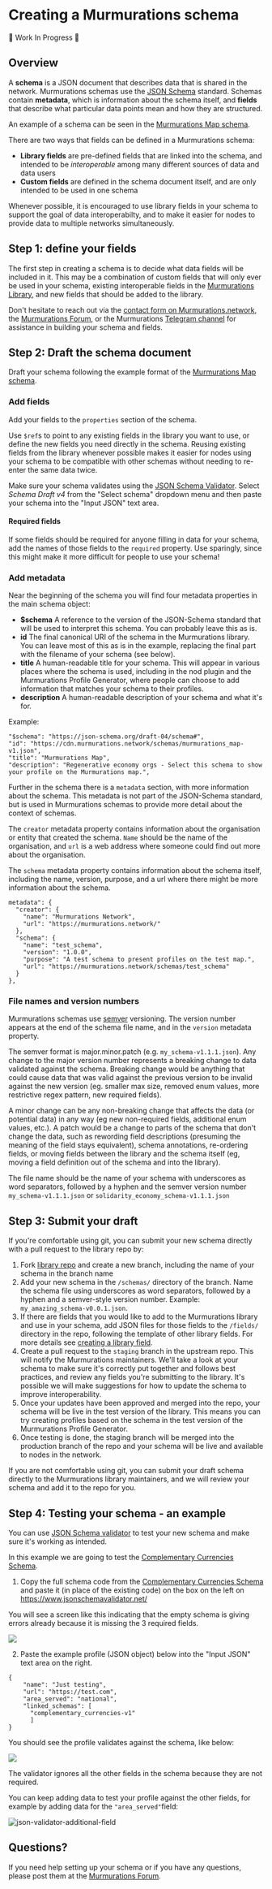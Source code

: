# Creating a Murmurations schema

:construction: Work In Progress :construction:

## Overview

A **schema** is a JSON document that describes data that is shared in the network. Murmurations schemas use the [JSON Schema](https://json-schema.org/) standard. Schemas contain **metadata**, which is information about the schema itself, and **fields** that describe what particular data points mean and how they are structured.

An example of a schema can be seen in the [Murmurations Map schema](https://github.com/MurmurationsNetwork/MurmurationsLibrary/blob/master/schemas/murmurations_map-v1.json).

There are two ways that fields can be defined in a Murmurations schema:

 - **Library fields** are pre-defined fields that are linked into the schema, and intended to be *interoperable* among many different sources of data and data users
 - **Custom fields** are defined in the schema document itself, and are only intended to be used in one schema

 Whenever possible, it is encouraged to use library fields in your schema to support the goal of data interoperabilty, and to make it easier for nodes to provide data to multiple networks simultaneously.

## Step 1: define your fields

The first step in creating a schema is to decide what data fields will be included in it. This may be a combination of custom fields that will only ever be used in your schema, existing interoperable fields in the [Murmurations Library](https://github.com/MurmurationsNetwork/MurmurationsLibrary/fields), and new fields that should be added to the library.

Don't hesitate to reach out via the [contact form on Murmurations.network](https://murmurations.network/contact/), the [Murmurations Forum](https://murmurations.flarum.cloud/d/14-creating-murmurations-schemas), or the Murmurations [Telegram channel](https://t.me/+SS7GuP5kMDf-zx6l) for assistance in building your schema and fields.

## Step 2: Draft the schema document

Draft your schema following the example format of the [Murmurations Map schema](https://github.com/MurmurationsNetwork/MurmurationsLibrary/blob/master/schemas/murmurations_map-v1.json).

### Add fields

Add your fields to the `properties` section of the schema.

Use `$ref`s to point to any existing fields in the library you want to use, or define the new fields you need directly in the schema. Reusing existing fields from the library whenever possible makes it easier for nodes using your schema to be compatible with other schemas without needing to re-enter the same data twice.

Make sure your schema validates using the [JSON Schema Validator](https://www.jsonschemavalidator.net/). Select _Schema Draft v4_ from the "Select schema" dropdown menu and then paste your schema into the "Input JSON" text area.

#### Required fields

If some fields should be required for anyone filling in data for your schema, add the names of those fields to the `required` property. Use sparingly, since this might make it more difficult for people to use your schema!

### Add metadata

Near the beginning of the schema you will find four metadata properties in the main schema object:

 - **$schema** A reference to the version of the JSON-Schema standard that will be used to interpret this schema. You can probably leave this as is.
 - **id** The final canonical URI of the schema in the Murmurations library. You can leave most of this as is in the example, replacing the final part with the filename of your schema (see below).
 - **title** A human-readable title for your schema. This will appear in various places where the schema is used, including in the nod plugin and the Murmurations Profile Generator, where people can choose to add information that matches your schema to their profiles.
 - **description** A human-readable description of your schema and what it's for.

 Example:

```
"$schema": "https://json-schema.org/draft-04/schema#",
"id": "https://cdn.murmurations.network/schemas/murmurations_map-v1.json",
"title": "Murmurations Map",
"description": "Regenerative economy orgs - Select this schema to show your profile on the Murmurations map.",
```
Further in the schema there is a `metadata` section, with more information about the schema. This metadata is not part of the JSON-Schema standard, but is used in Murmurations schemas to provide more detail about the context of schemas.

The `creator` metadata property contains information about the organisation or entity that created the schema. `Name` should be the name of the organisation, and `url` is a web address where someone could find out more about the organisation.

The `schema` metadata property contains information about the schema itself, including the name, version, purpose, and a url where there might be more information about the schema.

```
metadata": {
  "creator": {
    "name": "Murmurations Network",
    "url": "https://murmurations.network/"
  },
  "schema": {
    "name": "test_schema",
    "version": "1.0.0",
    "purpose": "A test schema to present profiles on the test map.",
    "url": "https://murmurations.network/schemas/test_schema"
  }
},
```

### File names and version numbers

Murmurations schemas use [semver](https://semver.org/) versioning. The version number appears at the end of the schema file name, and in the `version` metadata property.

The semver format is major.minor.patch (e.g. `my_schema-v1.1.1.json`). Any change to the major version number represents a breaking change to data validated against the schema. Breaking change would be anything that could cause data that was valid against the previous version to be invalid against the new version (eg. smaller max size, removed enum values, more restrictive regex pattern, new required fields).

A minor change can be any non-breaking change that affects the data (or potential data) in any way (eg new non-required fields, additional enum values, etc.). A patch would be a change to parts of the schema that don't change the data, such as rewording field descriptions (presuming the meaning of the field stays equivalent), schema annotations, re-ordering fields, or moving fields between the library and the schema itself (eg, moving a field definition out of the schema and into the library).

The file name should be the name of your schema with underscores as word separators, followed by a hyphen and the semver version number
`my_schema-v1.1.1.json` or `solidarity_economy_schema-v1.1.1.json`

## Step 3: Submit your draft

If you're comfortable using git, you can submit your new schema directly with a pull request to the library repo by:
1. Fork [library repo](https://github.com/MurmurationsNetwork/MurmurationsLibrary) and create a new branch, including the name of your schema in the branch name
2. Add your new schema in the `/schemas/` directory of the branch. Name the schema file using underscores as word separators, followed by a hyphen and a semver-style version number. Example: `my_amazing_schema-v0.0.1.json`.
3. If there are fields that you would like to add to the Murmurations library and use in your schema, add JSON files for those fields to the `/fields/` directory in the repo, following the template of other library fields. For more details see [creating a library field]().
4. Create a pull request to the `staging` branch in the upstream repo. This will notify the Murmurations maintainers. We'll take a look at your schema to make sure it's correctly put together and follows best practices, and review any fields you're submitting to the library. It's possible we will make suggestions for how to update the schema to improve interoperability.
5. Once your updates have been approved and merged into the repo, your schema will be live in the test version of the library. This means you can try creating profiles based on the schema in the test version of the Murmurations Profile Generator.
6. Once testing is done, the staging branch will be merged into the production branch of the repo and your schema will be live and available to nodes in the network.

If you are not comfortable using git, you can submit your draft schema directly to the Murmurations library maintainers, and we will review your schema and add it to the repo for you.

##  Step 4: Testing your schema - an example

You can use [JSON Schema validator](https://www.jsonschemavalidator.net/) to test your new schema and make sure it's working as intended.

In this example we are going to test the [Complementary Currencies Schema](https://github.com/MurmurationsNetwork/MurmurationsLibrary/blob/master/schemas/complementary_currencies-v1.json).

1. Copy the full schema code from the [Complementary Currencies Schema](https://github.com/MurmurationsNetwork/MurmurationsLibrary/blob/master/schemas/complementary_currencies-v1.json) and paste it (in place of the existing code) on the box on the left on https://www.jsonschemavalidator.net/

You will see a screen like this indicating that the empty schema is giving errors already because it is missing the 3 required fields.

![](https://murmurations.network/wp-content/uploads/2021/02/Screenshot-2021-02-24-at-21.01.33.png)

2. Paste the example profile (JSON object) below into the "Input JSON" text area on the right.

```
{
	"name": "Just testing",
    "url": "https://test.com",
    "area_served": "national",
    "linked_schemas": [
      "complementary_currencies-v1" 
      ]
}
```

You should see the profile validates against the schema, like below:

![](https://murmurations.network/wp-content/uploads/2021/02/Screenshot-2021-02-24-at-21.08.26.png)

The validator ignores all the other fields in the schema because they are not required.

You can keep adding data to test your profile against the other fields, for example by adding data for the `"area_served"`field:

![json-validator-additional-field](https://murmurations.network/wp-content/uploads/2021/02/Screenshot-2021-02-24-at-21.36.54.png)

## Questions?

If you need help setting up your schema or if you have any questions, please post them at the [Murmurations Forum](https://murmurations.flarum.cloud/d/14-creating-murmurations-schemas).
